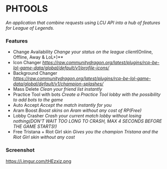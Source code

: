# PHTOOLS #
*An application that combine requests using *LCU API* into a hub of features for *League of Legends*.*

### Features
* Change Availability 
        *Change your status on the league client*(Online, Offline, Away & LoL+)**
* Icon Changer 
        *https://raw.communitydragon.org/latest/plugins/rcp-be-lol-game-data/global/default/v1/profile-icons/*
* Background Changer
        *https://raw.communitydragon.org/latest/plugins/rcp-be-lol-game-data/global/default/v1/champion-splashes/*
* Mass Delete
        *Clean your friend list instantly*
* Practice Tool with bots
        *Create a Practice Tool lobby with the possibility to add bots to the game*
* Auto Accept
        *Accept the match instantly for you*
* Aram Boost
        *Boost skins on Aram without any cost of RP(Free)*
* Lobby Crasher
        *Crash your current match lobby without losing nothing(DON'T WAIT TOO LONG TO CRASH, MAX 4 SECONDS BEFORE THE GAME STARTS!)*
* Free Tristana + Riot Girl skin
        *Gives you the champion Tristana and the Riot Girl skin without any cost*

### Screenshot
https://i.imgur.com/tHEzxiz.png
